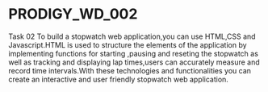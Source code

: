 # PRODIGY_WD_002
Task 02
To build a stopwatch web application,you can use HTML,CSS and Javascript.HTML is used to structure the elements of the application by implementing functions for starting ,pausing and reseting the stopwatch as well as tracking and displaying lap times,users can accurately measure and record time intervals.With these technologies and functionalities you can create an interactive and user friendly stopwatch web application.
